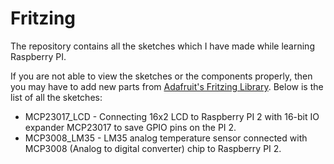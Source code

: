 # Fritzing
The repository contains all the sketches which I have made while learning Raspberry PI.

If you are not able to view the sketches or the components properly, then you may have to add new parts from [Adafruit's Fritzing Library](https://github.com/adafruit/Fritzing-Library). Below is the list of all the sketches:

* MCP23017_LCD - Connecting 16x2 LCD to Raspberry PI 2 with 16-bit IO expander MCP23017 to save GPIO pins on the PI 2.
* MCP3008_LM35 - LM35 analog temperature sensor connected with MCP3008 (Analog to digital converter) chip to Raspberry PI 2. 
